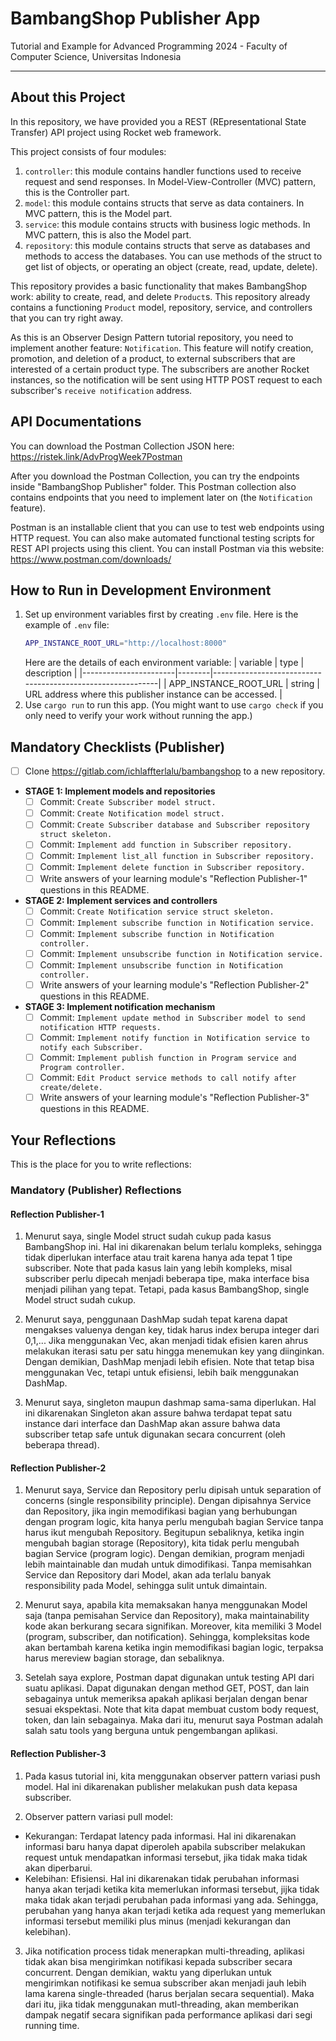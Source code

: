 # BambangShop Publisher App
Tutorial and Example for Advanced Programming 2024 - Faculty of Computer Science, Universitas Indonesia

---

## About this Project
In this repository, we have provided you a REST (REpresentational State Transfer) API project using Rocket web framework.

This project consists of four modules:
1.  `controller`: this module contains handler functions used to receive request and send responses.
    In Model-View-Controller (MVC) pattern, this is the Controller part.
2.  `model`: this module contains structs that serve as data containers.
    In MVC pattern, this is the Model part.
3.  `service`: this module contains structs with business logic methods.
    In MVC pattern, this is also the Model part.
4.  `repository`: this module contains structs that serve as databases and methods to access the databases.
    You can use methods of the struct to get list of objects, or operating an object (create, read, update, delete).

This repository provides a basic functionality that makes BambangShop work: ability to create, read, and delete `Product`s.
This repository already contains a functioning `Product` model, repository, service, and controllers that you can try right away.

As this is an Observer Design Pattern tutorial repository, you need to implement another feature: `Notification`.
This feature will notify creation, promotion, and deletion of a product, to external subscribers that are interested of a certain product type.
The subscribers are another Rocket instances, so the notification will be sent using HTTP POST request to each subscriber's `receive notification` address.

## API Documentations

You can download the Postman Collection JSON here: https://ristek.link/AdvProgWeek7Postman

After you download the Postman Collection, you can try the endpoints inside "BambangShop Publisher" folder.
This Postman collection also contains endpoints that you need to implement later on (the `Notification` feature).

Postman is an installable client that you can use to test web endpoints using HTTP request.
You can also make automated functional testing scripts for REST API projects using this client.
You can install Postman via this website: https://www.postman.com/downloads/

## How to Run in Development Environment
1.  Set up environment variables first by creating `.env` file.
    Here is the example of `.env` file:
    ```bash
    APP_INSTANCE_ROOT_URL="http://localhost:8000"
    ```
    Here are the details of each environment variable:
    | variable              | type   | description                                                |
    |-----------------------|--------|------------------------------------------------------------|
    | APP_INSTANCE_ROOT_URL | string | URL address where this publisher instance can be accessed. |
2.  Use `cargo run` to run this app.
    (You might want to use `cargo check` if you only need to verify your work without running the app.)

## Mandatory Checklists (Publisher)
-   [ ] Clone https://gitlab.com/ichlaffterlalu/bambangshop to a new repository.
-   **STAGE 1: Implement models and repositories**
    -   [ ] Commit: `Create Subscriber model struct.`
    -   [ ] Commit: `Create Notification model struct.`
    -   [ ] Commit: `Create Subscriber database and Subscriber repository struct skeleton.`
    -   [ ] Commit: `Implement add function in Subscriber repository.`
    -   [ ] Commit: `Implement list_all function in Subscriber repository.`
    -   [ ] Commit: `Implement delete function in Subscriber repository.`
    -   [ ] Write answers of your learning module's "Reflection Publisher-1" questions in this README.
-   **STAGE 2: Implement services and controllers**
    -   [ ] Commit: `Create Notification service struct skeleton.`
    -   [ ] Commit: `Implement subscribe function in Notification service.`
    -   [ ] Commit: `Implement subscribe function in Notification controller.`
    -   [ ] Commit: `Implement unsubscribe function in Notification service.`
    -   [ ] Commit: `Implement unsubscribe function in Notification controller.`
    -   [ ] Write answers of your learning module's "Reflection Publisher-2" questions in this README.
-   **STAGE 3: Implement notification mechanism**
    -   [ ] Commit: `Implement update method in Subscriber model to send notification HTTP requests.`
    -   [ ] Commit: `Implement notify function in Notification service to notify each Subscriber.`
    -   [ ] Commit: `Implement publish function in Program service and Program controller.`
    -   [ ] Commit: `Edit Product service methods to call notify after create/delete.`
    -   [ ] Write answers of your learning module's "Reflection Publisher-3" questions in this README.

## Your Reflections
This is the place for you to write reflections:

### Mandatory (Publisher) Reflections

#### Reflection Publisher-1

1. Menurut saya, single Model struct sudah cukup pada kasus BambangShop ini. Hal ini dikarenakan belum terlalu kompleks, sehingga tidak diperlukan interface atau trait karena hanya ada tepat 1 tipe subscriber. Note that pada kasus lain yang lebih kompleks, misal subscriber perlu dipecah menjadi beberapa tipe, maka interface bisa menjadi pilihan yang tepat. Tetapi, pada kasus BambangShop, single Model struct sudah cukup.

2. Menurut saya, penggunaan DashMap sudah tepat karena dapat mengakses valuenya dengan key, tidak harus index berupa integer dari 0,1,... Jika menggunakan Vec, akan menjadi tidak efisien karen ahrus melakukan iterasi satu per satu hingga menemukan key yang diinginkan. Dengan demikian, DashMap menjadi lebih efisien. Note that tetap bisa menggunakan Vec, tetapi untuk efisiensi, lebih baik menggunakan DashMap.

3. Menurut saya, singleton maupun dashmap sama-sama diperlukan. Hal ini dikarenakan Singleton akan assure bahwa terdapat tepat satu instance dari interface dan DashMap akan assure bahwa data subscriber tetap safe untuk digunakan secara concurrent (oleh beberapa thread).

#### Reflection Publisher-2

1. Menurut saya, Service dan Repository perlu dipisah untuk separation of concerns (single responsibility principle). Dengan dipisahnya Service dan Repository, jika ingin memodifikasi bagian yang berhubungan dengan program logic, kita hanya perlu mengubah bagian Service tanpa harus ikut mengubah Repository. Begitupun sebaliknya, ketika ingin mengubah bagian storage (Repository), kita tidak perlu mengubah bagian Service (program logic). Dengan demikian, program menjadi lebih maintainable dan mudah untuk dimodifikasi. Tanpa memisahkan Service dan Repository dari Model, akan ada terlalu banyak responsibility pada Model, sehingga sulit untuk dimaintain.

2. Menurut saya, apabila kita memaksakan hanya menggunakan Model saja (tanpa pemisahan Service dan Repository), maka maintainability kode akan berkurang secara signifikan. Moreover, kita memiliki 3 Model (program, subscriber, dan notification). Sehingga, kompleksitas kode akan bertambah karena ketika ingin memodifikasi bagian logic, terpaksa harus mereview bagian storage, dan sebaliknya.

3. Setelah saya explore, Postman dapat digunakan untuk testing API dari suatu aplikasi. Dapat digunakan dengan method GET, POST, dan lain sebagainya untuk memeriksa apakah aplikasi berjalan dengan benar sesuai ekspektasi. Note that kita dapat membuat custom body request, token, dan lain sebagainya. Maka dari itu, menurut saya Postman adalah salah satu tools yang berguna untuk pengembangan aplikasi. 


#### Reflection Publisher-3

1. Pada kasus tutorial ini, kita menggunakan observer pattern variasi push model. Hal ini dikarenakan publisher melakukan push data kepasa subscriber. 

2. Observer pattern variasi pull model:
- Kekurangan: Terdapat latency pada informasi. Hal ini dikarenakan informasi baru hanya dapat diperoleh apabila subscriber melakukan request untuk mendapatkan informasi tersebut, jika tidak maka tidak akan diperbarui.
- Kelebihan: Efisiensi. Hal ini dikarenakan tidak perubahan informasi hanya akan terjadi ketika kita memerlukan informasi tersebut, jijka tidak maka tidak akan terjadi perubahan pada informasi yang ada.
Sehingga, perubahan yang hanya akan terjadi ketika ada request yang memerlukan informasi tersebut memiliki plus minus (menjadi kekurangan dan kelebihan).

3. Jika notification process tidak menerapkan multi-threading, aplikasi tidak akan bisa mengirimkan notifikasi kepada subscriber secara concurrent. Dengan demikian, waktu yang diperlukan untuk mengirimkan notifikasi ke semua subscriber akan menjadi jauh lebih lama karena single-threaded (harus berjalan secara sequential). Maka dari itu, jika tidak menggunakan mutl-threading, akan memberikan dampak negatif secara signifikan pada performance aplikasi dari segi running time.